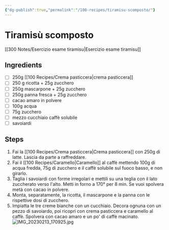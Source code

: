 ```yaml
---
{"dg-publish":true,"permalink":"/100-recipes/tiramisu-scomposto/"}
---
```


# Tiramisù scomposto
[[300 Notes/Esercizio esame tiramisu\|Esercizio esame tiramisu]]
## Ingredients
- [ ] 250g [[100 Recipes/Crema pasticcera\|crema pasticcera]]
- [ ] 250 g ricotta + 25g zucchero
- [ ] 250g mascarpone + 25g zucchero 
- [ ] 250g panna fresca + 25g zucchero
- [ ] cacao amaro in polvere
- [ ] 100g acqua
- [ ] 75g zucchero
- [ ] mezzo cucchiaio caffè solubile
- [ ] savoiardi
## Steps
1. Fai la [[100 Recipes/Crema pasticcera\|Crema pasticcera]] con 250g di latte. Lascia da parte a raffreddare.
2. Fai il [[100 Recipes/Caramello\|Caramello]] al caffè mettendo 100g di acqua fredda, 75g di zucchero e il caffè solubile sul fuoco basso, e non girarlo. 
3. Taglia i savoiardi con forme irregolari e mettili su una teglia con il lato zuccherato verso l'alto. Metti in forno a 170° per 8 min. Se vuoi spolvera metà con cacao in polvere.
4. Monta, separatamente, la ricotta, il mascarpone e la panna con le rispettive dosi di zucchero.
5. Impiatta le tre creme bianche con un cucchiaio. Decora ognuna con un pezzo di savoiardo, poi ricopri con crema pasticcera e caramello al caffè. Spolvera con cacao amaro e un po' di caffè macinato.![IMG_20230213_170925.jpg](/img/user/999%20Embeds/IMG_20230213_170925.jpg)